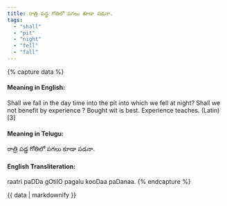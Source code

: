 ```yaml
---
title: రాత్రి పడ్డ గోతిలో పగలు కూడా పడనా.
tags:
  - "shall"
  - "pit"
  - "night"
  - "fell"
  - "fall"
---
```


{% capture data %}
#### Meaning in English:
Shall we fall in the day time into the pit into which we fell at night?
Shall we not benefit by experience ?
Bought wit is best.
Experience teaches. (Latin)[3]

#### Meaning in Telugu:
రాత్రి పడ్డ గోతిలో పగలు కూడా పడనా.

#### English Transliteration:
raatri paDDa gOtilO pagalu kooDaa paDanaa.
{% endcapture %}

<div class="notice">{{ data | markdownify }}</div>

